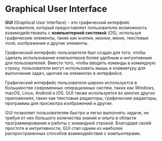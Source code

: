 # Graphical User Interface

**GUI** (Graphical User Interface) - это графический интерфейс пользователя, который предоставляет пользователю возможность взаимодействовать с **компьютерной системой** (OS), используя графические элементы, такие как кнопки, иконки, меню, текстовые поля, изображения и другие элементы.

Графический интерфейс пользователя был создан для того, чтобы сделать использование компьютеров более удобным и интуитивным для пользователей. Вместо того, чтобы вводить команды в командную строку, пользователи могут использовать мышь и клавиатуру для выполнения задач, щелчая на элементах в интерфейсе.

Графический интерфейс пользователя широко используется в большинстве современных операционных систем, таких как Windows, macOS, Linux, Android и iOS. GUI также используется во многих других приложениях, таких как текстовые редакторы, графические редакторы, программы для просмотра изображений и другие.

GUI позволяет пользователям быстро и легко выполнять задачи, не требуя от них большого количества знаний и опыта в области программирования и работы с командной строкой. Благодаря своей простоте и интуитивности, GUI стал одним из наиболее распространенных способов взаимодействия с компьютерами.
